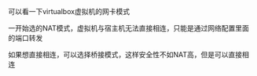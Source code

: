 可以看一下virtualbox虚拟机的网卡模式

一开始选的NAT模式，虚拟机与宿主机无法直接相连，只能是通过网络配置里面的端口转发

如果想直接相连，可以选择桥接模式，这样安全性不如NAT高，但是可以直接相连